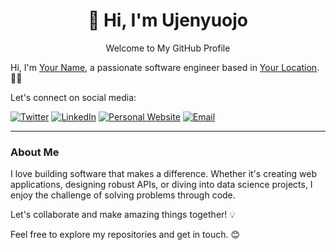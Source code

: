
<!-- Welcome and Title -->
<h1 align="center">👋 Hi, I'm Ujenyuojo</h1>
<p align="center" style="color:#00000">Welcome to My GitHub Profile</p>


Hi, I'm [Your Name](https://github.com/your-username), a passionate software engineer based in [Your Location](https://maps.google.com?q=Your%20Location). 👨‍💻

Let's connect on social media:

[![Twitter](https://img.shields.io/twitter/follow/your-twitter-username?style=social)](https://twitter.com/your-twitter-username)
[![LinkedIn](https://img.shields.io/badge/LinkedIn-Connect-blue)](https://www.linkedin.com/in/your-linkedin-username)
[![Personal Website](https://img.shields.io/badge/Website-Visit-brightgreen)](https://your-website.com)
[![Email](https://img.shields.io/badge/Email-Contact%20Me-red)](mailto:egwudaprecious@gmail.com)

---

### About Me

I love building software that makes a difference. Whether it's creating web applications, designing robust APIs, or diving into data science projects, I enjoy the challenge of solving problems through code.

Let's collaborate and make amazing things together! 💡

Feel free to explore my repositories and get in touch. 😊


<!--
**Ujenyhu/Ujenyhu** is a ✨ _special_ ✨ repository because its `README.md` (this file) appears on your GitHub profile.

Here are some ideas to get you started:

- 🔭 I’m currently working on ...
- 🌱 I’m currently learning ...
- 👯 I’m looking to collaborate on ...
- 🤔 I’m looking for help with ...
- 💬 Ask me about ...
- 📫 How to reach me: ...
- 😄 Pronouns: ...
- ⚡ Fun fact: ...
-->
